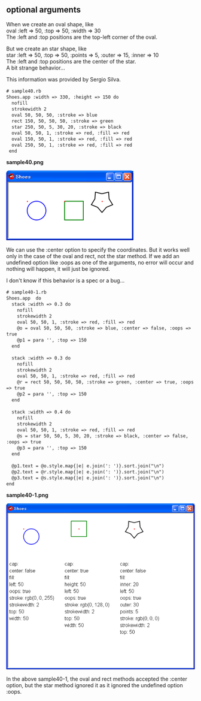 optional arguments
------------------

When we create an oval shape, like <br>
    oval :left => 50, :top => 50, :width => 30 <br>
The :left and :top positions are the top-left corner of the oval. <br>

But we create an star shape, like <br>
    star :left => 50, :top => 50, :points => 5, :outer => 15, :inner => 10 <br>
The :left and :top positions are the center of the star.  <br>
A bit strange behavior... <br>

This information was provided by Sergio Silva.

	# sample40.rb
	Shoes.app :width => 330, :height => 150 do
	  nofill
	  strokewidth 2
	  oval 50, 50, 50, :stroke => blue
	  rect 150, 50, 50, 50, :stroke => green
	  star 250, 50, 5, 30, 20, :stroke => black
	  oval 50, 50, 1, :stroke => red, :fill => red
	  oval 150, 50, 1, :stroke => red, :fill => red
	  oval 250, 50, 1, :stroke => red, :fill => red
	 end

**sample40.png**

![sample40.png](http://github.com/ashbb/shoes_tutorial_html/raw/master/images/sample40.png)

We can use the :center option to specify the coordinates. But it works well only in the case of the oval and rect, not the star method. If we add an undefined option like :oops as one of the arguments, no error will occur and nothing will happen, it will just be ignored.

I don't know if this behavior is a spec or a bug...

	# sample40-1.rb
	Shoes.app  do
	  stack :width => 0.3 do
	    nofill
	    strokewidth 2
	    oval 50, 50, 1, :stroke => red, :fill => red
	    @o = oval 50, 50, 50, :stroke => blue, :center => false, :oops => true
	    @p1 = para '', :top => 150
	  end
	  
	  stack :width => 0.3 do
	    nofill
	    strokewidth 2
	    oval 50, 50, 1, :stroke => red, :fill => red
	    @r = rect 50, 50, 50, 50, :stroke => green, :center => true, :oops => true
	    @p2 = para '', :top => 150
	  end
	  
	  stack :width => 0.4 do
	    nofill
	    strokewidth 2
	    oval 50, 50, 1, :stroke => red, :fill => red
	    @s = star 50, 50, 5, 30, 20, :stroke => black, :center => false, :oops => true
	    @p3 = para '', :top => 150
	  end
	  
	  @p1.text = @o.style.map{|e| e.join(': ')}.sort.join("\n")
	  @p2.text = @r.style.map{|e| e.join(': ')}.sort.join("\n")
	  @p3.text = @s.style.map{|e| e.join(': ')}.sort.join("\n")
	end

**sample40-1.png**

![sample40-1.png](http://github.com/ashbb/shoes_tutorial_html/raw/master/images/sample40-1.png)

In the above sample40-1, the oval and rect methods accepted the :center option, but the star method ignored it as it ignored the undefined option :oops.
